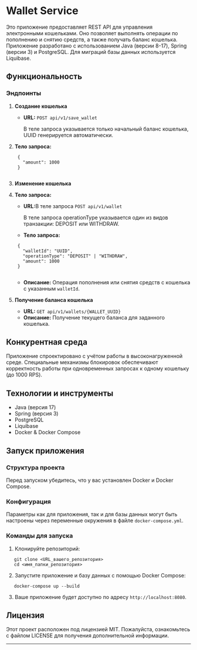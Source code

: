 
                        
<div class="markdown-body"><h1 id="wallet-service">Wallet Service</h1>
<p>Это приложение предоставляет REST API для управления электронными кошельками. Оно позволяет выполнять операции по пополнению и снятию средств, а также получать баланс кошелька. Приложение разработано с использованием Java (версии 8-17), Spring (версии 3) и PostgreSQL. Для миграций базы данных используется Liquibase. </p>
<h2 id="функциональность">Функциональность</h2>
<h3 id="эндпоинты">Эндпоинты</h3>
<ol>
  <li><p><strong>Создание кошелька</strong></p>
<ul>
<li><strong>URL:</strong> <code>POST api/v1/save_wallet</code></li>
  <p>В теле запроса указывается только начальный баланс кошелька, UUID генерируется автоматически.<p></ul>
<li><strong>Тело запроса:</strong></li></ul>
<pre><code class="json language-json hljs"> <span class="hljs-punctuation">{</span>
   <span class="hljs-attr">"amount"</span><span class="hljs-punctuation">:</span> <span class="hljs-number">1000</span>
 <span class="hljs-punctuation">}</span>
 </code></pre>
<li><p><strong>Изменение кошелька</strong></p>
<li><strong>Тело запроса:</strong></li></ul>
<ul>
<li><strong>URL:</strong>В теле запроса  <code>POST api/v1/wallet</code></li>
<p>В теле запроса operationType указывается один из видов транзакции: DEPOSIT или WITHDRAW.<p>
<li><strong>Тело запроса:</strong></li></ul>
<pre><code class="json language-json hljs"> <span class="hljs-punctuation">{</span>
   <span class="hljs-attr">"walletId"</span><span class="hljs-punctuation">:</span> <span class="hljs-string">"UUID"</span><span class="hljs-punctuation">,</span>
   <span class="hljs-attr">"operationType"</span><span class="hljs-punctuation">:</span> <span class="hljs-string">"DEPOSIT"</span> | <span class="hljs-string">"WITHDRAW"</span><span class="hljs-punctuation">,</span>
   <span class="hljs-attr">"amount"</span><span class="hljs-punctuation">:</span> <span class="hljs-number">1000</span>
 <span class="hljs-punctuation">}</span>
 </code></pre>
<ul>
<li><strong>Описание:</strong> Операция пополнения или снятия средств с кошелька с указанным <code>walletId</code>.</li></ul></li>
<li><p><strong>Получение баланса кошелька</strong></p>
<ul>
<li><strong>URL:</strong> <code>GET api/v1/wallets/{WALLET_UUID}</code></li>
<li><strong>Описание:</strong> Получение текущего баланса для заданного кошелька.</li></ul></li>
</ol>
</ul>
<h2 id="конкурентная-среда">Конкурентная среда</h2>
<p>Приложение спроектировано с учётом работы в высоконагруженной среде. Специальные механизмы блокировок обеспечивают корректность работы при одновременных запросах к одному кошельку (до 1000 RPS).</p>
<h2 id="технологии-и-инструменты">Технологии и инструменты</h2>
<ul>
<li>Java (версия 17)</li>
<li>Spring (версия 3)</li>
<li>PostgreSQL</li>
<li>Liquibase</li>
<li>Docker &amp; Docker Compose</li>
</ul>
<h2 id="запуск-приложения">Запуск приложения</h2>
<h3 id="структура-проекта">Структура проекта</h3>
<p>Перед запуском убедитесь, что у вас установлен Docker и Docker Compose. </p>
<h3 id="конфигурация">Конфигурация</h3>
<p>Параметры как для приложения, так и для базы данных могут быть настроены через переменные окружения в файле <code>docker-compose.yml</code>.</p>
<h3 id="команды-для-запуска">Команды для запуска</h3>
<ol>
<li>Клонируйте репозиторий:</li>
</ol>
<pre><code class="bash language-bash hljs">   git <span class="hljs-built_in">clone</span> &lt;URL_вашего_репозитория&gt;
   <span class="hljs-built_in">cd</span> &lt;имя_папки_репозитория&gt;</code></pre>
<ol start="2">
<li>Запустите приложение и базу данных с помощью Docker Compose:</li>
</ol>
<pre><code class="bash language-bash hljs">   docker-compose up --build</code></pre>
<ol start="3">
<li>Ваше приложение будет доступно по адресу <code>http://localhost:8080</code>.</li>
</ol>
<h2 id="лицензия">Лицензия</h2>
<p>Этот проект расположен под лицензией MIT. Пожалуйста, ознакомьтесь с файлом LICENSE для получения дополнительной информации.</p>
<hr>
</div></div>
